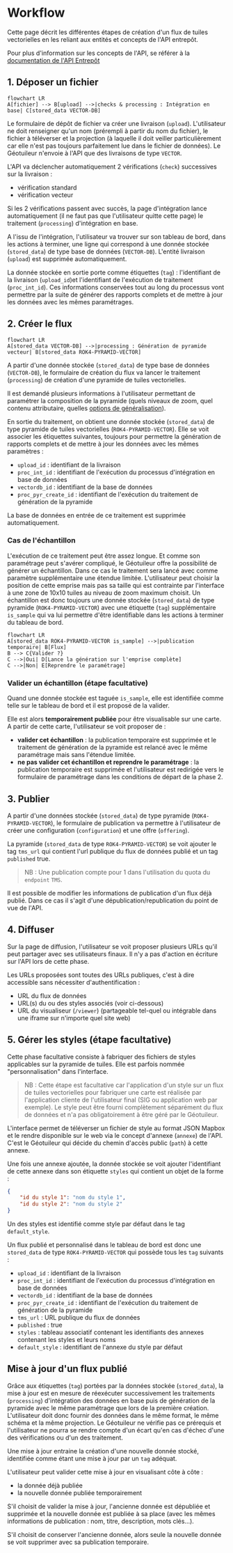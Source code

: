 # Workflow

Cette page décrit les différentes étapes de création d'un flux de tuiles vectorielles en les reliant aux entités et concepts de l'API entrepôt.

Pour plus d'information sur les concepts de l'API, se référer à la [documentation de l'API Entrepôt](https://gpf-beta.ign.fr/documentation/)

## 1. Déposer un fichier

```mermaid
flowchart LR
A[fichier] --> B[upload] -->|checks & processing : Intégration en base| C[stored_data VECTOR-DB]
```

Le formulaire de dépôt de fichier va créer une livraison (`upload`). L'utilisateur ne doit renseigner qu'un nom (prérempli à partir du nom du fichier), le fichier à téléverser et la projection (à laquelle il doit veiller particulièrement car elle n'est pas toujours parfaitement lue dans le fichier de données). Le Géotuileur n'envoie à l'API que des livraisons de type `VECTOR`.

L'API va déclencher automatiquement 2 vérifications (`check`) successives sur la livraison :

* vérification standard
* vérification vecteur

Si les 2 vérifications passent avec succès, la page d'intégration lance automatiquement (il ne faut pas que l'utilisateur quitte cette page) le traitement (`processing`) d'intégration en base.

A l'issu de l'intégration, l'utilisateur va trouver sur son tableau de bord, dans les actions à terminer, une ligne qui correspond à une donnée stockée (`stored_data`) de type base de données (`VECTOR-DB`). L'entité livraison (`upload`) est supprimée automatiquement.

La donnée stockée en sortie porte comme étiquettes (`tag`) : l'identifiant de la livraison (`upload_id`)et l'identifiant de l'exécution de traitement (`proc_int_id`). Ces informations conservées tout au long du processus vont permettre par la suite de générer des rapports complets et de mettre à jour les données avec les mêmes paramétrages.

## 2. Créer le flux

```mermaid
flowchart LR
A[stored_data VECTOR-DB] -->|processing : Génération de pyramide vecteur| B[stored_data ROK4-PYRAMID-VECTOR]
```

A partir d'une donnée stockée (`stored_data`) de type base de données (`VECTOR-DB`), le formulaire de création du flux va lancer le traitement (`processing`) de création d'une pyramide de tuiles vectorielles.

Il est demandé plusieurs informations à l'utilisateur permettant de paramétrer la composition de la pyramide (quels niveaux de zoom, quel contenu attributaire, quelles [options de généralisation](./generalization.md)).

En sortie du traitement, on obtient une donnée stockée (`stored_data`) de type pyramide de tuiles vectorielles (`ROK4-PYRAMID-VECTOR`). Elle se voit associer les étiquettes suivantes, toujours pour permettre la génération de rapports complets et de mettre à jour les données avec les mêmes paramètres :

* `upload_id` : identifiant de la livraison
* `proc_int_id` : identifiant de l'exécution du processus d'intégration en base de données
* `vectordb_id` : identifiant de la base de données
* `proc_pyr_create_id` : identifiant de l'exécution du traitement de génération de la pyramide

La base de données en entrée de ce traitement est supprimée automatiquement.

### Cas de l'échantillon

L'exécution de ce traitement peut être assez longue. Et comme son paramétrage peut s'avérer compliqué, le Géotuileur offre la possibilité de générer un échantillon. Dans ce cas le traitement sera lancé avec comme paramètre supplémentaire une étendue limitée. L'utilisateur peut choisir la position de cette emprise mais pas sa taille qui est contrainte par l'interface à une zone de 10x10 tuiles au niveau de zoom maximum choisit. Un échantillon est donc toujours une donnée stockée (`stored_data`) de type pyramide (`ROK4-PYRAMID-VECTOR`) avec une étiquette (`tag`) supplémentaire `is_sample` qui va lui permettre d'être identifiable dans les actions à terminer du tableau de bord.

```mermaid
flowchart LR
A[stored_data ROK4-PYRAMID-VECTOR is_sample] -->|publication temporaire| B[Flux]
B --> C{Valider ?}
C -->|Oui| D[Lance la génération sur l'emprise complète]
C -->|Non| E[Reprendre le paramétrage]
```

### Valider un échantillon (étape facultative)

Quand une donnée stockée est taguée `is_sample`, elle est identifiée comme telle sur le tableau de bord et il est proposé de la valider.

Elle est alors **temporairement publiée** pour être visualisable sur une carte. A partir de cette carte, l'utilisateur se voit proposer de :

* **valider cet échantillon** : la publication temporaire est supprimée et le traitement de génération de la pyramide est relancé avec le même paramétrage mais sans l'étendue limitée.
* **ne pas valider cet échantillon et reprendre le paramétrage** : la publication temporaire est supprimée et l'utilisateur est redirigée vers le formulaire de paramétrage dans les conditions de départ de la phase 2.

## 3. Publier

A partir d'une données stockée (`stored_data`) de type pyramide (`ROK4-PYRAMID-VECTOR`), le formulaire de publication va permettre à l'utilisateur de créer une configuration (`configuration`) et une offre (`offering`).

La pyramide (`stored_data` de type `ROK4-PYRAMID-VECTOR`) se voit ajouter le tag `tms_url` qui contient l'url publique du flux de données publié et un tag `published` true.

> NB : Une publication compte pour 1 dans l'utilisation du quota du `endpoint` `TMS`.

Il est possible de modifier les informations de publication d'un flux déjà publié. Dans ce cas il s'agit d'une dépublication/republication du point de vue de l'API.

## 4. Diffuser

Sur la page de diffusion, l'utilisateur se voit proposer plusieurs URLs qu'il peut partager avec ses utilisateurs finaux. Il n'y a pas d'action en écriture sur l'API lors de cette phase.

Les URLs proposées sont toutes des URLs publiques, c'est à dire accessible sans nécessiter d'authentification :

* URL du flux de données
* URL(s) du ou des styles associés (voir ci-dessous)
* URL du visualiseur (`/viewer`) (partageable tel-quel ou intégrable dans une iframe sur n'importe quel site web)

## 5. Gérer les styles (étape facultative)

Cette phase facultative consiste à fabriquer des fichiers de styles applicables sur la pyramide de tuiles. Elle est parfois nommée "personnalisation" dans l'interface.

> NB : Cette étape est facultative car l'application d'un style sur un flux de tuiles vectorielles pour fabriquer une carte est réalisée par l'application cliente de l'utilisateur final (SIG ou application web par exemple). Le style peut être fourni complètement séparément du flux de données et n'a pas obligatoirement à être géré par le Géotuileur.

L'interface permet de téléverser un fichier de style au format JSON Mapbox et le rendre disponible sur le web via le concept d'annexe (`annexe`) de l'API. C'est le Géotuileur qui décide du chemin d'accès public (`path`) à cette annexe.

Une fois une annexe ajoutée, la donnée stockée se voit ajouter l'identifiant de cette annexe dans son étiquette `styles` qui contient un objet de la forme :

```json
{
    "id du style 1": "nom du style 1",
    "id du style 2": "nom du style 2"
}
```

Un des styles est identifié comme style par défaut dans le tag `default_style`.

Un flux publié et personnalisé dans le tableau de bord est donc une `stored_data` de type `ROK4-PYRAMID-VECTOR` qui possède tous les `tag` suivants :

* `upload_id` : identifiant de la livraison
* `proc_int_id` : identifiant de l'exécution du processus d'intégration en base de données
* `vectordb_id` : identifiant de la base de données
* `proc_pyr_create_id` : identifiant de l'exécution du traitement de génération de la pyramide
* `tms_url` : URL publique du flux de données
* `published` : true
* `styles` : tableau associatif contenant les identifiants des annexes contenant les styles et leurs noms
* `default_style` : identifiant de l'annexe du style par défaut


## Mise à jour d'un flux publié

Grâce aux étiquettes (`tag`) portées par la données stockée (`stored_data`), la mise à jour est en mesure de réexécuter successivement les traitements (`processing`) d'intégration des données en base puis de génération de la pyramide avec le même paramétrage que lors de la première création. L'utilisateur doit donc fournir des données dans le même format, le même schéma et la même projection. Le Géotuileur ne vérifie pas ce prérequis et l'utilisateur ne pourra se rendre compte d'un écart qu'en cas d'échec d'une des vérifications ou d'un des traitement.

Une mise à jour entraine la création d'une nouvelle donnée stocké, identifiée comme étant une mise à jour par un `tag` adéquat.

L'utilisateur peut valider cette mise à jour en visualisant côte à côte :

* la donnée déjà publiée
* la nouvelle donnée publiée temporairement

S'il choisit de valider la mise à jour, l'ancienne donnée est dépubliée et supprimée et la nouvelle donnée est publiée à sa place (avec les mêmes informations de publication : nom, titre, description, mots clés...).

S'il choisit de conserver l'ancienne donnée, alors seule la nouvelle donnée se voit supprimer avec sa publication temporaire.
